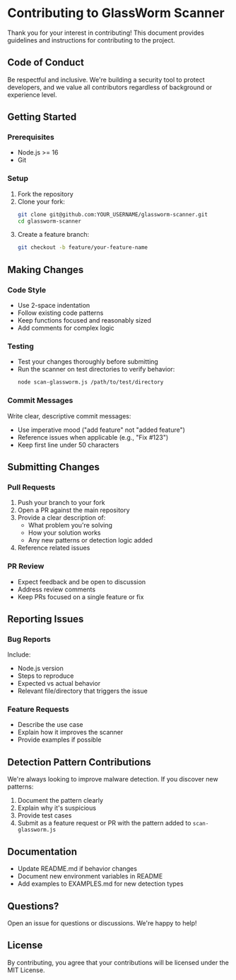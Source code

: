 # Contributing to GlassWorm Scanner

Thank you for your interest in contributing! This document provides guidelines and instructions for contributing to the project.

## Code of Conduct

Be respectful and inclusive. We're building a security tool to protect developers, and we value all contributors regardless of background or experience level.

## Getting Started

### Prerequisites

- Node.js >= 16
- Git

### Setup

1. Fork the repository
2. Clone your fork:
   ```bash
   git clone git@github.com:YOUR_USERNAME/glassworm-scanner.git
   cd glassworm-scanner
   ```
3. Create a feature branch:
   ```bash
   git checkout -b feature/your-feature-name
   ```

## Making Changes

### Code Style

- Use 2-space indentation
- Follow existing code patterns
- Keep functions focused and reasonably sized
- Add comments for complex logic

### Testing

- Test your changes thoroughly before submitting
- Run the scanner on test directories to verify behavior:
  ```bash
  node scan-glassworm.js /path/to/test/directory
  ```

### Commit Messages

Write clear, descriptive commit messages:
- Use imperative mood ("add feature" not "added feature")
- Reference issues when applicable (e.g., "Fix #123")
- Keep first line under 50 characters

## Submitting Changes

### Pull Requests

1. Push your branch to your fork
2. Open a PR against the main repository
3. Provide a clear description of:
   - What problem you're solving
   - How your solution works
   - Any new patterns or detection logic added
4. Reference related issues

### PR Review

- Expect feedback and be open to discussion
- Address review comments
- Keep PRs focused on a single feature or fix

## Reporting Issues

### Bug Reports

Include:
- Node.js version
- Steps to reproduce
- Expected vs actual behavior
- Relevant file/directory that triggers the issue

### Feature Requests

- Describe the use case
- Explain how it improves the scanner
- Provide examples if possible

## Detection Pattern Contributions

We're always looking to improve malware detection. If you discover new patterns:

1. Document the pattern clearly
2. Explain why it's suspicious
3. Provide test cases
4. Submit as a feature request or PR with the pattern added to `scan-glassworm.js`

## Documentation

- Update README.md if behavior changes
- Document new environment variables in README
- Add examples to EXAMPLES.md for new detection types

## Questions?

Open an issue for questions or discussions. We're happy to help!

## License

By contributing, you agree that your contributions will be licensed under the MIT License.
